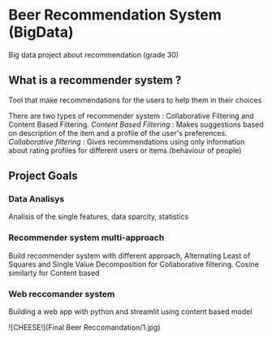 # Beer Recommendation System (BigData)
Big data project about recommendation (grade 30)

## What is a recommender system ?
Tool that make recommendations for the users to help them in their choices

There are two types of recommender system : Collaborative Filtering and Content Based Filtering.
*Content Based Filtering*  : Makes suggestions based on description of the item and a profile of the user's preferences.
*Collaborative filtering* : Gives recommendations using only information about rating profiles for different users or items (behaviour of people)

## Project Goals

### Data Analisys 
Analisis of the single features, data sparcity, statistics

### Recommender system multi-approach
Build recommender system with different approach, Alternating Least of Squares  and Single Value Decomposition for Collaborative filtering. Cosine similarty for Content based

### Web reccomander system 
Building a web app with python and streamlit using content based model


![CHEESE!](Final Beer Reccomandation/1.jpg)
